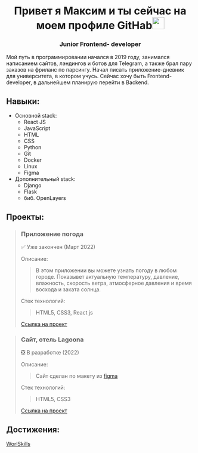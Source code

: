 <h1 align="center">Привет я Максим и ты сейчас на моем профиле GitHab<img src="https://github.com/blackcater/blackcater/raw/main/images/Hi.gif" height="32"/></h1>
<h3 align="center">Junior Frontend- developer</h3>

Мой путь в программировании начался в 2019 году, занимался написанием сайтов, лэндингов и ботов для Telegram, а также брал пару заказов на фриланс по парсингу. Начал писать приложение-дневник для университета, в котором учусь. Сейчас хочу быть Frontend-developer, в дальнейшем планирую перейти в Backend.

## Навыки:

- Основной stack:
  - React JS
  - JavaScript
  - HTML
  - CSS
  - Python
  - Git
  - Docker
  - Linux
  - Figma
- Дополнительный stack:
  - Django
  - Flask
  - биб. OpenLayers

## Проекты:

> ### Приложение погода
>  
> :white_check_mark: Уже закончен (Март 2022)
> 
> Описание:
> 
> >  В этом приложении вы можете узнать погоду в любом городе.
> >  Показывет актуальную температуру, давление, влажность, скорость ветра, атмосферное давления и время восхода и заката солнца.
> 
> Стек технологий:
> > HTML5, CSS3, React js
> 
> [Ссылка на проект](https://github.com/SilantievMax/weather-app)

> ### Сайт, отель Lagoona
>  
> :negative_squared_cross_mark: В разработке (2022)
>
> Описание:
> 
> > Сайт сделан по макету из [figma](https://www.figma.com/file/tjkkfkHDXlGscyVbS3emln/Lagoona?node-id=0%3A1)
> 
> Стек технологий:
> > HTML5, CSS3
> 
> [Ссылка на проект](https://github.com/SilantievMax/lagoona)

## Достижения:
[WorlSkills](https://disk.yandex.ru/d/SrDGvmmwmKgXAgv)
